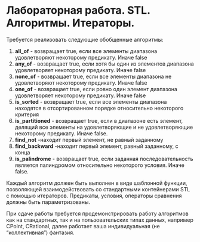 # Лабораторная работа. STL. Алгоритмы. Итераторы.

Требуется реализовать следующие обобщенные алгоритмы:
1. __all_of__ - возвращает true, если все элементы диапазона удовлетворяют некоторому предикату. Иначе false
2. __any_of__ - возвращает true, если хотя бы один из элементов диапазона удовлетворяет некоторому предикату. Иначе false
3. __none_of__ - возвращает true, если все элементы диапазона не удовлетворяют некоторому предикату. Иначе false
4. __one_of__ - возвращает true, если ровно один элемент диапазона удовлетворяет некоторому предикату. Иначе false
5. __is_sorted__ - возвращает true, если все элементы диапазона находятся в отсортированном порядке относительно некоторого критерия
6. __is_partitioned__ - возвращает true, если в диапазоне есть элемент, делящий все элементы на удовлетворяющие и не удовлетворяющие некоторому предикату. Иначе false.
7. __find_not__ -​находит первый элемент, не равный заданному
8. __find_backward__ -​находит первый элемент, равный заданному, с конца
9. __is_palindrome__ - возвращает true, если заданная последовательность является палиндромом относительно некоторого условия. Иначе false.

Каждый алгоритм должен быть выполнен в виде шаблонной функции, позволяющей взаимодействовать со стандартными контейнерами STL с помощью итераторов. Предикаты, условия, операторы сравнения должны быть параметризованы.

При сдаче работы требуется продемонстрировать работу алгоритмов как на стандартных, так и на пользовательских типах данных, например CPoint, CRational, далее работает ваша индивидуальная (не “коллективная”) фантазия.
